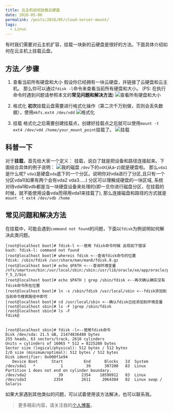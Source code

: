 ```yaml
---
title: 云主机如何挂载云硬盘
date: 2016-05-06
permalink: /posts/2016/05/cloud-server-mount/
tags: 
  - Linux
---
```


有时我们需要对云主机扩容，挂载一块新的云硬盘是很好的方法。下面具体介绍如何在云主机上挂载云盘。

## 方法／步骤

1. 查看当前所有硬盘和大小
假设你已经拥有一块云硬盘，并链接了云硬盘和云主机。
那么你可以通过`fdisk -l`命令来查看当前所有硬盘和大小。
(PS: 在执行命令时遇到问题请参照本文的**常见问题和解决方法**)
![查看所有硬盘和大小](http://7xkdra.com1.z0.glb.clouddn.com/image%2Fblog%2Ffdisk.png)

2. 格式化
**初次**挂载云盘需要进行格式化操作（第二次千万别做，否则会丢失数据），使用`mkfs.ext4 /dev/vdd`
![格式化](http://7xkdra.com1.z0.glb.clouddn.com/image%2Fblog%2Fmkfs.png)

3. 挂载
格式化之后需要创建挂载点，创建好挂载点之后就可以使用`mount -t ext4 /dev/vdd /home/your_mount_point`挂载了。
![挂载](http://7xkdra.com1.z0.glb.clouddn.com/image%2Fblog%2Fmount.png)

## 科普一下

对于**挂载**，首先给大家一个定义：
挂载，说白了就是把设备和路径连接起来。下面结合具体的例子说明：
![我的磁盘](http://7xkdra.com1.z0.glb.clouddn.com/image%2Fblog%2Fdf.png)
`/dev`下的`vdX`(从a-z)就是硬盘啦。
那么`vda1`是什么呢? `vda1`是硬盘`vda`底下的一个分区。说明你对vda进行了分区,且只有一个分区vda1(如果有两个会有vda2 vda3.....)
分区可以理解成硬盘的一块区域, 系统对待vda1和vdb都是当一块硬盘设备来处理的(即一旦你进行磁盘分区，在挂载的时候，就不能使用设备vda而得用vda1来挂载了), 那么连接磁盘和路径的方式就是
`mount -t ext4 /dev/vdb /home`

## 常见问题和解决方法

在挂载中，可能会遇到`command not found`的问题，下面以`fdisk`为例说明如何解决此类问题。
```shell
[root@localhost boot]# fdisk-l <--使用 fdisk命令时候 出现如下错误
bash: fdisk-l: command not found 
[root@localhost boot]# whereis fdisk <--查询fdisk命令的位置 
fdisk: /sbin/fdisk /usr/share/man/man8/fdisk.8.gz
[root@localhost boot]# echo $PATH <---查询环境变量
/nfs/smartsvn/bin:/usr/local/sbin:/sbin:/usr/lib/oracle/xe/app/oracle/product/10.2.0/server/bin:/usr/sbin:/usr/local/bin:/usr/bin:/bin:/usr/java/jdk1.7.0_25/bin:/usr/dev/svnclient/smartsvn-7_5_2/bin
[root@localhost boot]# echo $PATH | grep /sbin/fdisk <--再次确认确实没有fdisk命令所在位置
[root@localhost boot]# ln -s /sbin/fdisk /usr/local/sbin <--fdisk添加到当前命令搜索路径中即可
[root@localhost boot]# cd /usr/local/sbin <--确认fdisk已经添加到环境变量
[root@localhost sbin]# ls -F |grep /sbin/fdisk
[root@localhost sbin]# ls -F
fdisk@
 
 
[root@localhost sbin]# fdisk -l<--使用fdisk命令
Disk /dev/sda: 21.5 GB, 21474836480 bytes
255 heads, 63 sectors/track, 2610 cylinders
Units = cylinders of 16065 * 512 = 8225280 bytes
Sector size (logical/physical): 512 bytes / 512 bytes
I/O size (minimum/optimal): 512 bytes / 512 bytes
Disk identifier: 0x000f1e94
   Device Boot      Start         End      Blocks   Id  System
/dev/sda1   *           1          39      307200   83  Linux
Partition 1 does not end on cylinder boundary.
/dev/sda2              39        2354    18598912   83  Linux
/dev/sda3            2354        2611     2064384   82  Linux swap / Solaris
```
如果大家遇到其他类似的问题，可以试着使用该方法解决，也可以联系我。

> 更多精彩内容，请关注我的[个人博客](http://lujiaying.github.io/)。
